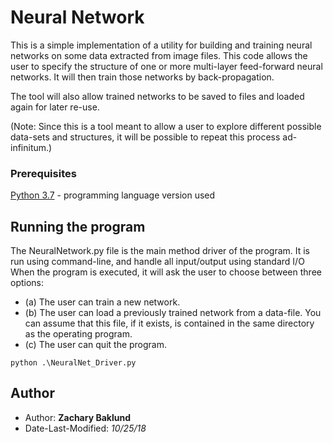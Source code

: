 # Neural Network

This is a simple implementation of a utility for building and training neural networks on some data extracted from image files. This code allows the user to specify the structure of one or more multi-layer feed-forward neural networks. It will then train those networks by back-propagation.

The tool will also allow trained networks to be saved to files and loaded again for later re-use.

(Note: Since this is a tool meant to allow a user to explore different possible data-sets and structures, it will be possible to repeat this process ad-infinitum.)

### Prerequisites

[Python 3.7](https://www.python.org/downloads/) - programming language version used

## Running the program

The NeuralNetwork.py file is the main method driver of the program.
It is run using command-line, and handle all input/output using standard I/O
When the program is executed, it will ask the user to choose between three options:
* (a) The user can train a new network.
* (b) The user can load a previously trained network from a data-file. You can assume that this file, if it exists, is contained in the same directory as the operating program.
* (c) The user can quit the program.

```
python .\NeuralNet_Driver.py
```

## Author

* Author: **Zachary Baklund**
* Date-Last-Modified: *10/25/18*
